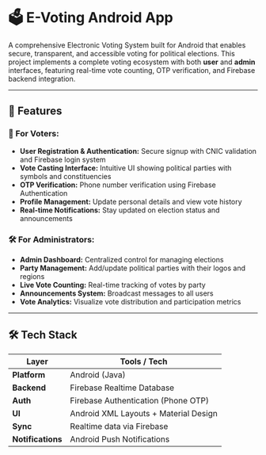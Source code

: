 # 🗳️ E-Voting Android App

A comprehensive Electronic Voting System built for Android that enables secure, transparent, and accessible voting for political elections. This project implements a complete voting ecosystem with both **user** and **admin** interfaces, featuring real-time vote counting, OTP verification, and Firebase backend integration.

---

## 👥 Features

### 🔐 For Voters:
- **User Registration & Authentication:** Secure signup with CNIC validation and Firebase login system  
- **Vote Casting Interface:** Intuitive UI showing political parties with symbols and constituencies  
- **OTP Verification:** Phone number verification using Firebase Authentication  
- **Profile Management:** Update personal details and view vote history  
- **Real-time Notifications:** Stay updated on election status and announcements  

### 🛠 For Administrators:
- **Admin Dashboard:** Centralized control for managing elections  
- **Party Management:** Add/update political parties with their logos and regions  
- **Live Vote Counting:** Real-time tracking of votes by party  
- **Announcements System:** Broadcast messages to all users  
- **Vote Analytics:** Visualize vote distribution and participation metrics  

---

## 🛠️ Tech Stack

| Layer       | Tools / Tech                         |
|-------------|--------------------------------------|
| **Platform** | Android (Java)                       |
| **Backend**  | Firebase Realtime Database           |
| **Auth**     | Firebase Authentication (Phone OTP)  |
| **UI**       | Android XML Layouts + Material Design|
| **Sync**     | Realtime data via Firebase           |
| **Notifications** | Android Push Notifications     |
